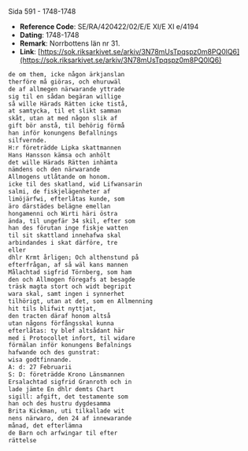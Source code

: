 Sida 591 - 1748-1748

- **Reference Code**: SE/RA/420422/02/E/E XI/E XI e/4194
- **Dating**: 1748-1748
- **Remark**: Norrbottens län nr 31.
- **Link**: [https://sok.riksarkivet.se/arkiv/3N78mUsTpqspz0m8PQ0lQ6](https://sok.riksarkivet.se/arkiv/3N78mUsTpqspz0m8PQ0lQ6)

```txt linenums="1"
de om them, icke någon ärkjanslan
therföre må giöras, och ehuruwäl
de af allmegen närwarande yttrade
sig til en sådan begäran willige
så wille Härads Rätten icke tistå,
at samtycka, til et slikt samman
skåt, utan at med någon slik af
gift bör anstå, til behörig förmå
han inför konungens Befallnings
silfvernde.
H:r företrädde Lipka skattmannen
Hans Hansson kämsa och anhölt
det wille Härads Rätten inhämta
nämdens och den närwarande
Allmogens utlåtande om honom.
icke til des skatland, wid Lifwansarin
salmi, de fiskjelägenheter af
limöjärfwi, efterlåtas kunde, som
äro därstädes belägne emellan
hongamenni och Wirti häri östra
ända, til ungefär 34 skil, efter som
han des förutan inge fiskje watten
til sit skattland innehafwa skal
arbindandes i skat därföre, tre
eller
dhlr Krmt årligen; Och althenstund på
efterfrågan, af så wäl kans mannen
Målachtad sigfrid Törnberg, som ham
den och Allmogen föregafs at besagde
träsk magta stort och widt begripit
wara skal, samt ingen i synnerhet
tilhörigt, utan at det, som en Allmenning
hit tils blifwit nyttjat,
den tracten däraf honom altså
utan någons förfångsskal kunna
efterlåtas: ty blef altsådant här
med i Protocollet infort, til widare
förmälan inför konungens Befalnings
hafwande och des gunstrat:
wisa godtfinnande.
A: d: 27 Februarii
S: D: företrädde Krono Länsmannen
Ersalachtad sigfrid Granroth och in
lade jämte En dhlr demts Chart
sigill: afgift, det testamente som
han och des hustru dygdesamma
Brita Kickman, uti tilkallade wit
nens närwaro, den 24 af innewarande
månad, det efterlämna
de Barn och arfwingar til efter
rättelse
```
